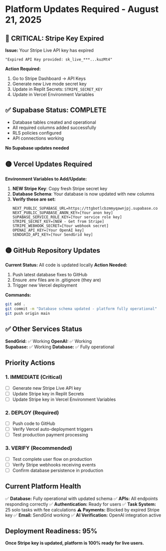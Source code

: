 # Platform Updates Required - August 21, 2025

## 🔴 CRITICAL: Stripe Key Expired

**Issue:** Your Stripe Live API key has expired
```
"Expired API Key provided: sk_live_***...kuzMt4"
```

**Action Required:**
1. Go to Stripe Dashboard → API Keys
2. Generate new Live mode secret key
3. Update in Replit Secrets: `STRIPE_SECRET_KEY`
4. Update in Vercel Environment Variables

## ✅ Supabase Status: COMPLETE
- Database tables created and operational
- All required columns added successfully
- RLS policies configured
- API connections working

**No Supabase updates needed**

## 🟡 Vercel Updates Required

**Environment Variables to Add/Update:**
1. **NEW Stripe Key**: Copy fresh Stripe secret key
2. **Database Schema**: Your database is now updated with new columns
3. **Verify these are set:**
   ```
   NEXT_PUBLIC_SUPABASE_URL=https://ttgbotlcbzmmyqawnjpj.supabase.co
   NEXT_PUBLIC_SUPABASE_ANON_KEY=[Your anon key]
   SUPABASE_SERVICE_ROLE_KEY=[Your service role key]
   STRIPE_SECRET_KEY=[NEW - Get from Stripe]
   STRIPE_WEBHOOK_SECRET=[Your webhook secret]
   OPENAI_API_KEY=[Your OpenAI key]
   SENDGRID_API_KEY=[Your SendGrid key]
   ```

## 🟡 GitHub Repository Updates

**Current Status:** All code is updated locally
**Action Needed:**
1. Push latest database fixes to GitHub
2. Ensure .env files are in .gitignore (they are)
3. Trigger new Vercel deployment

**Commands:**
```bash
git add .
git commit -m "Database schema updated - platform fully operational"
git push origin main
```

## ✅ Other Services Status

**SendGrid:** ✅ Working
**OpenAI:** ✅ Working  
**Supabase:** ✅ Working
**Database:** ✅ Fully operational

## Priority Actions

### 1. IMMEDIATE (Critical)
- [ ] Generate new Stripe Live API key
- [ ] Update Stripe key in Replit Secrets
- [ ] Update Stripe key in Vercel Environment Variables

### 2. DEPLOY (Required)
- [ ] Push code to GitHub
- [ ] Verify Vercel auto-deployment triggers
- [ ] Test production payment processing

### 3. VERIFY (Recommended)
- [ ] Test complete user flow on production
- [ ] Verify Stripe webhooks receiving events
- [ ] Confirm database persistence in production

## Current Platform Health

✅ **Database:** Fully operational with updated schema
✅ **APIs:** All endpoints responding correctly
✅ **Authentication:** Ready for users
✅ **Task System:** 25 solo tasks with fee calculations
⚠️ **Payments:** Blocked by expired Stripe key
✅ **Email:** SendGrid working
✅ **AI Verification:** OpenAI integration active

## Deployment Readiness: 95%

**Once Stripe key is updated, platform is 100% ready for live users.**